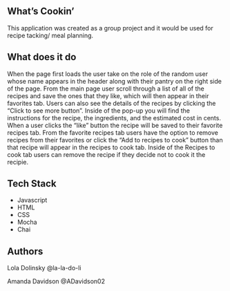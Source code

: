 ## What’s Cookin’
This application was created as a group project and it would be used for recipe tacking/ meal planning. 

## What does it do
When the page first loads the user take on the role of the random user whose name appears in the header along with their pantry on the right side of the page.  From the main page user scroll through a list of all of the recipes and save the ones that they like, which will then appear in their favorites tab. Users can also see the details of the recipes by clicking the “Click to see more button”. Inside of the pop-up you will find the instructions for the recipe, the ingredients, and the estimated cost in cents.  When a user clicks the “like” button the recipe will be saved to their favorite recipes tab. From the favorite recipes tab users have the option to remove recipes from their favorites or click the “Add to recipes to cook” button than that recipe will appear in the recipes to cook tab. 
	Inside of the Recipes to cook tab users can remove the recipe if they decide not to cook it the recipie.

## Tech Stack
* Javascript
* HTML
* CSS
* Mocha
* Chai

## Authors 
 Lola Dolinsky
@la-la-do-li

Amanda Davidson
@ADavidson02
